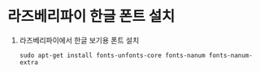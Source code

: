 ﻿# 라즈베리파이 한글 폰트 설치

1. 라즈베리파이에서 한글 보기용 폰트 설치
   <pre><code>sudo apt-get install fonts-unfonts-core fonts-nanum fonts-nanum-extra</code></pre>
